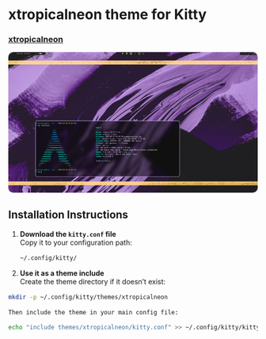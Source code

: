 # xtropicalneon theme for Kitty

### [xtropicalneon](./kitty.conf)

<p align="center">
  <img src="./preview.png" alt="Preview of the theme" width="900" style="border-radius: 10px;" />
</p>

## Installation Instructions

1. **Download the `kitty.conf` file**  
    Copy it to your configuration path:
    ```bash
    ~/.config/kitty/
    ```


2. **Use it as a theme include**  
    Create the theme directory if it doesn’t exist:
```bash
mkdir -p ~/.config/kitty/themes/xtropicalneon
```
    Then include the theme in your main config file:

```bash
echo "include themes/xtropicalneon/kitty.conf" >> ~/.config/kitty/kitty.conf
```